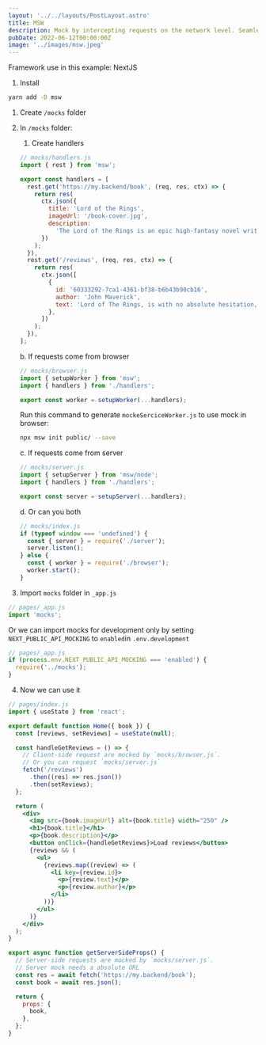 ```yaml
---
layout: '../../layouts/PostLayout.astro'
title: MSW
description: Mock by intercepting requests on the network level. Seamlessly reuse the same mock definition for testing, development, and debugging.
pubDate: 2022-06-12T00:00:00Z
image: '../images/msw.jpeg'
---
```


Framework use in this example: NextJS

1. Install

```bash
yarn add -D msw
```

1. Create `/mocks` folder
2. In `/mocks` folder:

   1. Create handlers

   ```jsx
   // mocks/handlers.js
   import { rest } from 'msw';

   export const handlers = [
     rest.get('https://my.backend/book', (req, res, ctx) => {
       return res(
         ctx.json({
           title: 'Lord of the Rings',
           imageUrl: '/book-cover.jpg',
           description:
             'The Lord of the Rings is an epic high-fantasy novel written by English author and scholar J. R. R. Tolkien.',
         })
       );
     }),
     rest.get('/reviews', (req, res, ctx) => {
       return res(
         ctx.json([
           {
             id: '60333292-7ca1-4361-bf38-b6b43b90cb16',
             author: 'John Maverick',
             text: 'Lord of The Rings, is with no absolute hesitation, my most favored and adored book by‑far. The triology is wonderful‑ and I really consider this a legendary fantasy series. It will always keep you at the edge of your seat‑ and the characters you will grow and fall in love with!',
           },
         ])
       );
     }),
   ];
   ```

   b. If requests come from browser

   ```jsx
   // mocks/browser.js
   import { setupWorker } from 'msw';
   import { handlers } from './handlers';

   export const worker = setupWorker(...handlers);
   ```

   Run this command to generate `mockeSerciceWorker.js` to use mock in browser:

   ```bash
   npx msw init public/ --save
   ```

   c. If requests come from server

   ```jsx
   // mocks/server.js
   import { setupServer } from 'msw/node';
   import { handlers } from './handlers';

   export const server = setupServer(...handlers);
   ```

   d. Or can you both

   ```jsx
   // mocks/index.js
   if (typeof window === 'undefined') {
     const { server } = require('./server');
     server.listen();
   } else {
     const { worker } = require('./browser');
     worker.start();
   }
   ```

3. Import `mocks` folder in `_app.js`

```jsx
// pages/_app.js
import 'mocks';
```

Or we can import mocks for development only by setting `NEXT_PUBLIC_API_MOCKING` to `enabled`in `.env.development`

```jsx
// pages/_app.js
if (process.env.NEXT_PUBLIC_API_MOCKING === 'enabled') {
  require('../mocks');
}
```

4. Now we can use it

```jsx
// pages/index.js
import { useState } from 'react';

export default function Home({ book }) {
  const [reviews, setReviews] = useState(null);

  const handleGetReviews = () => {
    // Client-side request are mocked by `mocks/browser.js`.
    // Or you can request `mocks/server.js`
    fetch('/reviews')
      .then((res) => res.json())
      .then(setReviews);
  };

  return (
    <div>
      <img src={book.imageUrl} alt={book.title} width="250" />
      <h1>{book.title}</h1>
      <p>{book.description}</p>
      <button onClick={handleGetReviews}>Load reviews</button>
      {reviews && (
        <ul>
          {reviews.map((review) => (
            <li key={review.id}>
              <p>{review.text}</p>
              <p>{review.author}</p>
            </li>
          ))}
        </ul>
      )}
    </div>
  );
}

export async function getServerSideProps() {
  // Server-side requests are mocked by `mocks/server.js`.
  // Server mock needs a absolute URL
  const res = await fetch('https://my.backend/book');
  const book = await res.json();

  return {
    props: {
      book,
    },
  };
}
```
